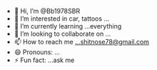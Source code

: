 - 👋 Hi, I’m @Bb1978SBR
- 👀 I’m interested in car, tattoos ...
- 🌱 I’m currently learning ...everything 
- 💞️ I’m looking to collaborate on ...
- 📫 How to reach me ...shitnose78@gmail.com 
- 😄 Pronouns: ...
- ⚡ Fun fact: ...ask me

<!---
Bb1978SBR/Bb1978SBR is a ✨ special ✨ repository because its `README.md` (this file) appears on your GitHub profile.
You can click the Preview link to take a look at your changes.
--->
